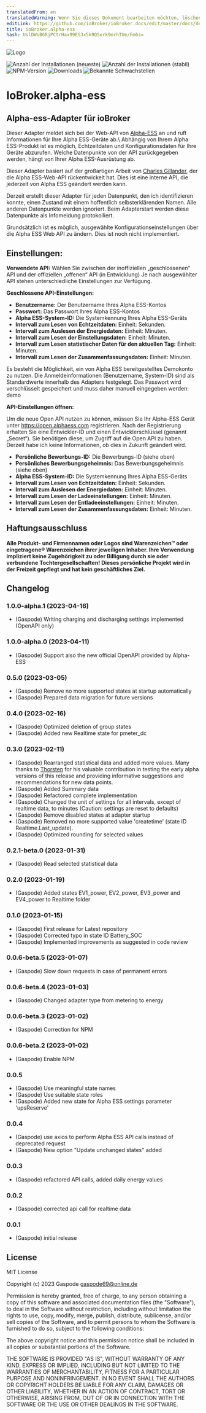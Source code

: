 ```yaml
---
translatedFrom: en
translatedWarning: Wenn Sie dieses Dokument bearbeiten möchten, löschen Sie bitte das Feld "translationsFrom". Andernfalls wird dieses Dokument automatisch erneut übersetzt
editLink: https://github.com/ioBroker/ioBroker.docs/edit/master/docs/de/adapterref/iobroker.alpha-ess/README.md
title: ioBroker.alpha-ess
hash: UslDWiBGRjPCtrHax99ES3x5k9QSerk9mrhTUe/Fm6s=
---
```

![Logo](../../../en/adapterref/iobroker.alpha-ess/admin/alpha-ess.png)

![Anzahl der Installationen (neueste)](http://iobroker.live/badges/alpha-ess-installed.svg)
![Anzahl der Installationen (stabil)](http://iobroker.live/badges/alpha-ess-stable.svg)
![NPM-Version](http://img.shields.io/npm/v/iobroker.alpha-ess.svg)
![Downloads](https://img.shields.io/npm/dm/iobroker.alpha-ess.svg)
![Bekannte Schwachstellen](https://snyk.io/test/github/Gaspode69/ioBroker.alpha-ess/badge.svg)

# IoBroker.alpha-ess
## Alpha-ess-Adapter für ioBroker
Dieser Adapter meldet sich bei der Web-API von [Alpha-ESS](https://www.alphaess.com/) an und ruft Informationen für Ihre Alpha ESS-Geräte ab.\ Abhängig von Ihrem Alpha ESS-Produkt ist es möglich, Echtzeitdaten und Konfigurationsdaten für Ihre Geräte abzurufen. Welche Datenpunkte von der API zurückgegeben werden, hängt von Ihrer Alpha ESS-Ausrüstung ab.

Dieser Adapter basiert auf der großartigen Arbeit von [Charles Gillander](https://github.com/CharlesGillanders/alphaess), der die Alpha ESS-Web-API rückentwickelt hat. Dies ist eine interne API, die jederzeit von Alpha ESS geändert werden kann.

Derzeit erstellt dieser Adapter für jeden Datenpunkt, den ich identifizieren konnte, einen Zustand mit einem hoffentlich selbsterklärenden Namen. Alle anderen Datenpunkte werden ignoriert. Beim Adapterstart werden diese Datenpunkte als Infomeldung protokolliert.

Grundsätzlich ist es möglich, ausgewählte Konfigurationseinstellungen über die Alpha ESS Web API zu ändern. Dies ist noch nicht implementiert.

## Einstellungen:
**Verwendete API:** Wählen Sie zwischen der inoffiziellen „geschlossenen“ API und der offiziellen „offenen“ API (in Entwicklung) Je nach ausgewählter API stehen unterschiedliche Einstellungen zur Verfügung.

**Geschlossene API-Einstellungen:**

- **Benutzername:** Der Benutzername Ihres Alpha ESS-Kontos
- **Passwort:** Das Passwort Ihres Alpha ESS-Kontos
- **Alpha ESS-System-ID:** Die Systemkennung Ihres Alpha ESS-Geräts
- **Intervall zum Lesen von Echtzeitdaten:** Einheit: Sekunden.
- **Intervall zum Auslesen der Energiedaten:** Einheit: Minuten.
- **Intervall zum Lesen der Einstellungsdaten:** Einheit: Minuten.
- **Intervall zum Lesen statistischer Daten für den aktuellen Tag:** Einheit: Minuten.
- **Intervall zum Lesen der Zusammenfassungsdaten:** Einheit: Minuten.

Es besteht die Möglichkeit, ein von Alpha ESS bereitgestelltes Demokonto zu nutzen. Die Anmeldeinformationen (Benutzername, System-ID) sind als Standardwerte innerhalb des Adapters festgelegt.
Das Passwort wird verschlüsselt gespeichert und muss daher manuell eingegeben werden: demo

**API-Einstellungen öffnen:**

Um die neue Open API nutzen zu können, müssen Sie Ihr Alpha-ESS Gerät unter https://open.alphaess.com registrieren. Nach der Registrierung erhalten Sie eine Entwickler-ID und einen Entwicklerschlüssel (genannt „Secret“). Sie benötigen diese, um Zugriff auf die Open API zu haben. Derzeit habe ich keine Informationen, ob dies in Zukunft geändert wird.

- **Persönliche Bewerbungs-ID:** Die Bewerbungs-ID (siehe oben)
- **Persönliches Bewerbungsgeheimnis:** Das Bewerbungsgeheimnis (siehe oben)
- **Alpha ESS-System-ID:** Die Systemkennung Ihres Alpha ESS-Geräts
- **Intervall zum Lesen von Echtzeitdaten:** Einheit: Sekunden.
- **Intervall zum Auslesen der Energiedaten:** Einheit: Minuten.
- **Intervall zum Lesen der Ladeeinstellungen:** Einheit: Minuten.
- **Intervall zum Lesen der Entladeeinstellungen:** Einheit: Minuten.
- **Intervall zum Lesen der Zusammenfassungsdaten:** Einheit: Minuten.

## Haftungsausschluss
**Alle Produkt- und Firmennamen oder Logos sind Warenzeichen™ oder eingetragene® Warenzeichen ihrer jeweiligen Inhaber. Ihre Verwendung impliziert keine Zugehörigkeit zu oder Billigung durch sie oder verbundene Tochtergesellschaften! Dieses persönliche Projekt wird in der Freizeit gepflegt und hat kein geschäftliches Ziel.**

## Changelog
### 1.0.0-alpha.1 (2023-04-16)

-   (Gaspode) Writing charging and discharging settings implemented (OpenAPI only)

### 1.0.0-alpha.0 (2023-04-11)

-   (Gaspode) Support also the new official OpenAPI provided by Alpha-ESS

### 0.5.0 (2023-03-05)

-   (Gaspode) Remove no more supported states at startup automatically
-   (Gaspode) Prepared data migration for future versions

### 0.4.0 (2023-02-16)

-   (Gaspode) Optimized deletion of group states
-   (Gaspode) Added new Realtime state for pmeter_dc

### 0.3.0 (2023-02-11)

-   (Gaspode) Rearranged statistical data and added more values. Many thanks to [Thorsten](https://github.com/ThorstenBoettler) for his valuable contribution in testing the early alpha versions of this release and providing informative suggestions and recommendations for new data points.
-   (Gaspode) Added Summary data
-   (Gaspode) Refactored complete implementation
-   (Gaspode) Changed the unit of settings for all intervals, except of realtime data, to minutes (Caution: settings are reset to defaults)
-   (Gaspode) Remove disabled states at adapter startup
-   (Gaspode) Removed no more supported value 'createtime' (state ID Realtime.Last_update).
-   (Gaspode) Optimized rounding for selected values

### 0.2.1-beta.0 (2023-01-31)

-   (Gaspode) Read selected statistical data

### 0.2.0 (2023-01-19)

-   (Gaspode) Added states EV1_power, EV2_power, EV3_power and EV4_power to Realtime folder

### 0.1.0 (2023-01-15)

-   (Gaspode) First release for Latest repository
-   (Gaspode) Corrected typo in state ID Battery_SOC
-   (Gaspode) Implemented improvements as suggested in code review

### 0.0.6-beta.5 (2023-01-07)

-   (Gaspode) Slow down requests in case of permanent errors

### 0.0.6-beta.4 (2023-01-03)

-   (Gaspode) Changed adapter type from metering to energy

### 0.0.6-beta.3 (2023-01-02)

-   (Gaspode) Correction for NPM

### 0.0.6-beta.2 (2023-01-02)

-   (Gaspode) Enable NPM

### 0.0.5

-   (Gaspode) Use meaningful state names
-   (Gaspode) Use suitable state roles
-   (Gaspode) Added new state for Alpha ESS settings parameter 'upsReserve'

### 0.0.4

-   (Gaspode) use axios to perform Alpha ESS API calls instead of deprecated request
-   (Gaspode) New option "Update unchanged states" added

### 0.0.3

-   (Gaspode) refactored API calls, added daily energy values

### 0.0.2

-   (Gaspode) corrected api call for realtime data

### 0.0.1

-   (Gaspode) initial release

## License

MIT License

Copyright (c) 2023 Gaspode <gaspode69@online.de>

Permission is hereby granted, free of charge, to any person obtaining a copy
of this software and associated documentation files (the "Software"), to deal
in the Software without restriction, including without limitation the rights
to use, copy, modify, merge, publish, distribute, sublicense, and/or sell
copies of the Software, and to permit persons to whom the Software is
furnished to do so, subject to the following conditions:

The above copyright notice and this permission notice shall be included in all
copies or substantial portions of the Software.

THE SOFTWARE IS PROVIDED "AS IS", WITHOUT WARRANTY OF ANY KIND, EXPRESS OR
IMPLIED, INCLUDING BUT NOT LIMITED TO THE WARRANTIES OF MERCHANTABILITY,
FITNESS FOR A PARTICULAR PURPOSE AND NONINFRINGEMENT. IN NO EVENT SHALL THE
AUTHORS OR COPYRIGHT HOLDERS BE LIABLE FOR ANY CLAIM, DAMAGES OR OTHER
LIABILITY, WHETHER IN AN ACTION OF CONTRACT, TORT OR OTHERWISE, ARISING FROM,
OUT OF OR IN CONNECTION WITH THE SOFTWARE OR THE USE OR OTHER DEALINGS IN THE
SOFTWARE.